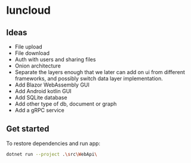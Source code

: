 # luncloud

## Ideas
- File upload
- File download
- Auth with users and sharing files
- Onion architecture
- Separate the layers enough that we later can add on ui from different frameworks, and possibly switch data layer implementation.
- Add Blazor WebAssembly GUI
- Add Android kotlin GUI
- Add SQLite database
- Add other type of db, document or graph
- Add a gRPC service

## Get started
To restore dependencies and run app:

```bash
dotnet run --project .\src\WebApi\
```

